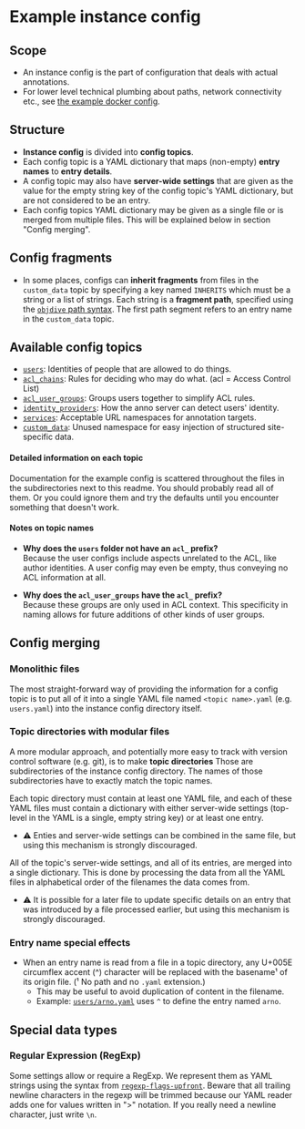 ﻿
Example instance config
=======================

Scope
-----

* An instance config is the part of configuration that deals with actual
  annotations.
* For lower level technical plumbing about paths, network connectivity
  etc., see [the example docker config](../as22.devdock/config/).



Structure
---------

* __Instance config__ is divided into __config topics__.
* Each config topic is a YAML dictionary that maps (non-empty)
  __entry names__ to __entry details__.
* A config topic may also have __server-wide settings__ that are given as
  the value for the empty string key of the config topic's YAML dictionary,
  but are not considered to be an entry.
* Each config topics YAML dictionary may be given as a single file or is
  merged from multiple files.
  This will be explained below in section "Config merging".



Config fragments
----------------

* In some places, configs can __inherit fragments__ from files in the
  `custom_data` topic by specifying a key named `INHERITS` which must
  be a string or a list of strings. Each string is a __fragment path__,
  specified using the [`objdive` path syntax](https://npm.im/objdive).
  The first path segment refers to an entry name in the `custom_data` topic.



Available config topics
-----------------------

* [`users`](users/):
  Identities of people that are allowed to do things.
* [`acl_chains`](acl_chains/):
  Rules for deciding who may do what. (acl = Access Control List)
* [`acl_user_groups`](acl_user_groups/):
  Groups users together to simplify ACL rules.
* [`identity_providers`](identity_providers/):
  How the anno server can detect users' identity.
* [`services`](services/):
  Acceptable URL namespaces for annotation targets.
* [`custom_data`](custom_data/):
  Unused namespace for easy injection of structured site-specific data.



#### Detailed information on each topic

Documentation for the example config is scattered throughout the files
in the subdirectories next to this readme.
You should probably read all of them.
Or you could ignore them and try the defaults until you encounter
something that doesn't work.



#### Notes on topic names

* __Why does the `users` folder not have an `acl_` prefix?__
  <br>Because the user configs include aspects unrelated to the ACL,
  like author identities.
  A user config may even be empty, thus conveying no ACL information at all.

* __Why does the `acl_user_groups` have the `acl_` prefix?__
  <br>Because these groups are only used in ACL context.
  This specificity in naming allows for future additions of other kinds
  of user groups.



Config merging
--------------

### Monolithic files

The most straight-forward way of providing the information for a config topic
is to put all of it into a single YAML file named `<topic name>.yaml`
(e.g. `users.yaml`) into the instance config directory itself.



### Topic directories with modular files

A more modular approach, and potentially more easy to track with
version control software (e.g. git), is to make __topic directories__
Those are subdirectories of the instance config directory.
The names of those subdirectories have to exactly match the topic names.

Each topic directory must contain at least one YAML file,
and each of these YAML files must contain a dictionary with either
server-wide settings (top-level in the YAML is a single, empty string key)
or at least one entry.

* ⚠ Enties and server-wide settings can be combined in the same file,
  but using this mechanism is strongly discouraged.

All of the topic's server-wide settings, and all of its entries, are merged
into a single dictionary. This is done by processing the data from all the
YAML files in alphabetical order of the filenames the data comes from.

* ⚠ It is possible for a later file to update specific details on an entry
  that was introduced by a file processed earlier,
  but using this mechanism is strongly discouraged.



### Entry name special effects

* When an entry name is read from a file in a topic directory,
  any U+005E circumflex accent (^) character will be replaced with
  the basename¹ of its origin file. (¹ No path and no `.yaml` extension.)
  * This may be useful to avoid duplication of content in the filename.
  * Example: [`users/arno.yaml`](users/arno.yaml) uses `^` to define the
    entry named `arno`.



Special data types
------------------

### Regular Expression (RegExp)

Some settings allow or require a RegExp. We represent them as YAML strings
using the syntax from
[`regexp-flags-upfront`](https://npm.im/regexp-flags-upfront).
Beware that all trailing newline characters in the regexp will be trimmed
because our YAML reader adds one for values written in ">" notation.
If you really need a newline character, just write `\n`.













